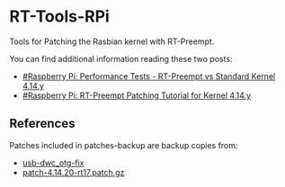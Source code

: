 # RT-Tools-RPi

Tools for Patching the Rasbian kernel with RT-Preempt.

You can find additional information reading these two posts:

* [#Raspberry Pi: Performance Tests - RT-Preempt vs Standard Kernel 4.14.y](https://goo.gl/Px1mDh)
* [#Raspberry Pi: RT-Preempt Patching Tutorial for Kernel 4.14.y](https://goo.gl/DDKN8A)


## References
Patches included in patches-backup are backup copies from:
* [usb-dwc_otg-fix](https://raw.githubusercontent.com/fedberry/kernel/master/usb-dwc_otg-fix-system-lockup-when-interrupts-are-threaded.patch)
* [patch-4.14.20-rt17.patch.gz](https://www.kernel.org/pub/linux/kernel/projects/rt/4.14/patch-4.14.20-rt17.patch.gz)
